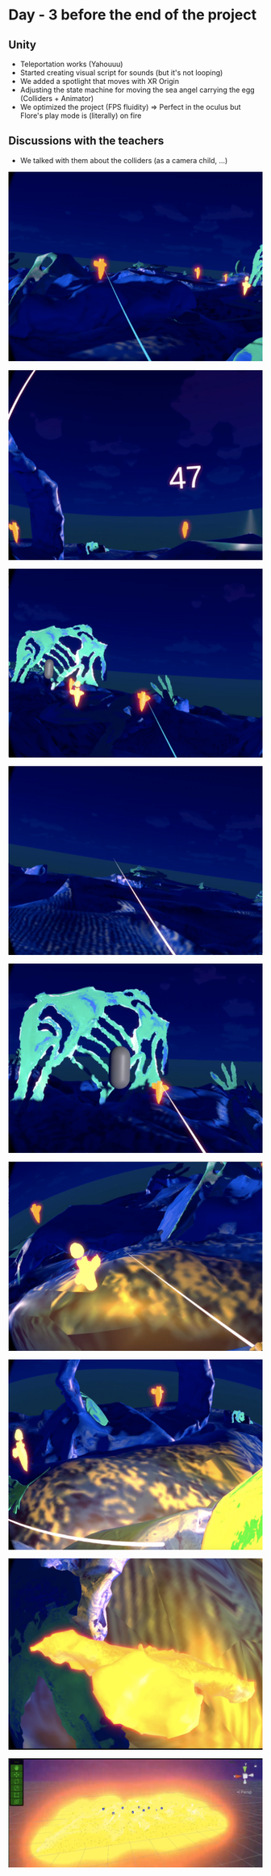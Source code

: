 # Day - 3 before the end of the project

## Unity

- Teleportation works (Yahouuu)
- Started creating visual script for sounds (but it's not looping)
- We added a spotlight that moves with XR Origin
- Adjusting the state machine for moving the sea angel carrying the egg (Colliders + Animator)
- We optimized the project (FPS fluidity) => Perfect in the oculus but Flore's play mode is (literally) on fire

## Discussions with the teachers

- We talked with them about the colliders (as a camera child, ...)

![](pictures/pic_13_06_2023/oculus1.png)

![](pictures/pic_13_06_2023/oculus2.png)

![](pictures/pic_13_06_2023/oculus3.png)

![](pictures/pic_13_06_2023/oculus4.png)

![](pictures/pic_13_06_2023/oculus5.png)

![](pictures/pic_13_06_2023/spotlight1.png)

![](pictures/pic_13_06_2023/spotlight2.png)

![](pictures/pic_13_06_2023/spotlight3.png)

![](pictures/pic_13_06_2023/This-Girl-Is-On-Fire.png)

